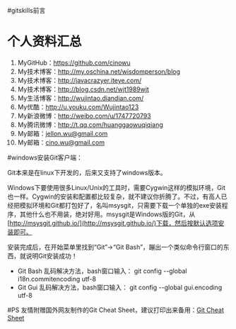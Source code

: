 #gitskills前言
##

# 个人资料汇总 #
1. MyGitHub：https://github.com/cinowu
2. My技术博客：http://my.oschina.net/wisdomperson/blog 
3. My技术博客：http://javacrazyer.iteye.com/
4. My技术博客：http://blog.csdn.net/wjt1989wjt
5. My生活博客：http://wujintao.diandian.com/ 
6. My优酷：http://u.youku.com/Wujintao123
7. My新浪微博：http://weibo.com/u/1747720793 
8. My腾讯微博：http://t.qq.com/huanggaowuqiqiang 
9. My邮箱：jellon.wu@gmail.com
10. My邮箱：cino.wu@gmail.com

#windows安装Git客户端：

Git本来是在linux下开发的，后来又支持了windows版本。

Windows下要使用很多Linux/Unix的工具时，需要Cygwin这样的模拟环境，Git也一样。Cygwin的安装和配置都比较复杂，就不建议你折腾了。不过，有高人已经把模拟环境和Git都打包好了，名叫msysgit，只需要下载一个单独的exe安装程序，其他什么也不用装，绝对好用。msysgit是Windows版的Git，从[http://msysgit.github.io/](http://msysgit.github.io/)下载，然后按默认选项安装即可。

安装完成后，在开始菜单里找到“Git”->“Git Bash”，蹦出一个类似命令行窗口的东西，就说明Git安装成功！

- Git Bash 乱码解决方法，bash窗口输入： 	git config --global i18n.commitencoding utf-8
- Git Gui  乱码解决方法，bash窗口输入：    git config --global gui.encoding utf-8


#PS
友情附赠国外网友制作的Git Cheat Sheet，建议打印出来备用：[Git Cheat Sheet](http://www.git-tower.com/blog/assets/2013-05-22-git-cheat-sheet/cheat-sheet-large01.png)